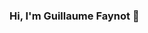 ### Hi, I'm Guillaume Faynot 👋

<!--
**guillfay/guillfay** is a ✨ _special_ ✨ repository because its `README.md` (this file) appears on your GitHub profile.

Here are some ideas to get you started:

# 💫 About Me:
🛠️ I' currently studying Mechanical and Industrial Engineering at ENSAM
👀 I’m interested in Applied Mathematics, Data Science and IA
🌱 I'm looking to work in Healthcare and Biomedical Services
📫 Reach me via : LinkedIn, guillaume.faynot@ensam.eu
🥅 Goals for 2023 : Keep learning and sharing my work
![image](https://user-images.githubusercontent.com/118777343/216664838-180b84a1-53b3-4a8f-afb2-41611e83b952.png)

# Languages and tools
VSCode and Python

# Projects for the future
- Work on a Reinforcement Learning Program to teach an humanoid IA to walk

# My main sources to cultivate myself
- Medium
- pyvideo.org
- youtube.com
- Papers and Google Scholar
